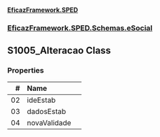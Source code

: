 #### [EficazFramework.SPED](EficazFrameworkSPED.md 'EficazFramework SPED')
### [EficazFramework.SPED.Schemas.eSocial](EficazFramework.SPED.Schemas.eSocial.md 'EficazFramework.SPED.Schemas.eSocial')

## S1005_Alteracao Class
### Properties

| # | Name | |
| ---: | :--- | :--- |
| 02 | ideEstab |  |
| 03 | dadosEstab |  |
| 04 | novaValidade |  |
